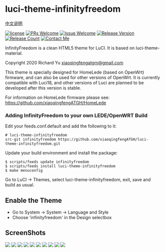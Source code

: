 # luci-theme-infinityfreedom
[ 中文说明 ](/README-zh_cn.md)

[1]: https://img.shields.io/badge/license-Apache2-brightgreen.svg
[2]: /LICENSE
[3]: https://img.shields.io/badge/PRs-welcome-brightgreen.svg
[4]: https://github.com/xiaoqingfengATGH/luci-theme-infinityfreedom/pulls
[5]: https://img.shields.io/badge/Issues-welcome-brightgreen.svg
[6]: https://github.com/xiaoqingfengATGH/luci-theme-infinityfreedom/issues/new
[7]: https://img.shields.io/badge/release-v1.4-blue.svg?
[8]: https://github.com/xiaoqingfengATGH/luci-theme-infinityfreedom/releases
[9]: https://img.shields.io/github/downloads/xiaoqingfengATGH/luci-theme-infinityfreedom/total
[10]: https://img.shields.io/badge/Contact-telegram-blue
[11]: https://t.me/t_homelede
[![license][1]][2]
[![PRs Welcome][3]][4]
[![Issue Welcome][5]][6]
[![Release Version][7]][8]
[![Release Count][9]][8]
[![Contact Me][10]][11]

InfinityFreedom is a clean HTML5 theme for LuCI. It is based on luci-theme-material.

Copyright 2020 Richard Yu <xiaoqingfengatgm@gmail.com>

This theme is specially designed for HomeLede (based on OpenWrt) firmware, and can also be used for other versions of OpenWrt. It is currently compatible with Luci18, and other versions of Luci are planned to be developed after this version is stable.

For information on HomeLede firmware please see:
https://github.com/xiaoqingfengATGH/HomeLede

### Adding InfinityFreedom to your own LEDE/OpenWRT Build

Edit your feeds.conf.default and add the following to it:

    # luci-theme-infinityfreedom
    src-git infinityfreedom https://github.com/xiaoqingfengATGH/luci-theme-infinityfreedom.git

Update your build environment and install the package:

    $ scripts/feeds update infinityfreedom
    $ scripts/feeds install luci-theme-infinityfreedom
    $ make menuconfig

Go to LuCI -> Themes, select luci-theme-infinityfreedom, exit, save and build as usual.

Enable the Theme
----------------

  * Go to System -> System -> Language and Style
  * Choose 'infinityfreedom' in the Design selectbox

ScreenShots
----------------
![](/screenshots/000.Login.jpg)
![](/screenshots/001.Overview.jpg)
![](/screenshots/002.Firewall.jpg)
![](/screenshots/003.KernelLog.jpg)
![](/screenshots/004.Route.jpg)
![](/screenshots/005.SysLog.jpg)
![](/screenshots/100.System.jpg)
![](/screenshots/101.SoftwarePkgs.jpg)
![](/screenshots/207.upnp.jpg)
![](/screenshots/304.Samba.jpg)
